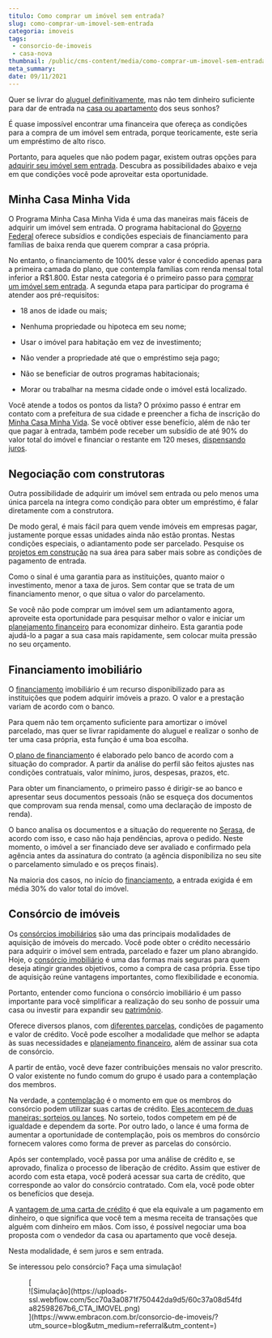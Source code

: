 ```yaml
---
titulo: Como comprar um imóvel sem entrada?
slug: como-comprar-um-imovel-sem-entrada
categoria: imoveis
tags:
 - consorcio-de-imoveis
 - casa-nova
thumbnail: /public/cms-content/media/como-comprar-um-imovel-sem-entrada.jpg
meta_summary: 
date: 09/11/2021
---
```

Quer se livrar do [aluguel definitivamente](https://www.embracon.com.br/blog/como-sair-do-aluguel-definitivamente), mas não tem dinheiro suficiente para dar de entrada na [casa ou apartamento](https://www.embracon.com.br/blog/casa-ou-apartamento-qual-a-melhor-escolha-para-voce) dos seus sonhos?

É quase impossível encontrar uma financeira que ofereça as condições para a compra de um imóvel sem entrada, porque teoricamente, este seria um empréstimo de alto risco.

Portanto, para aqueles que não podem pagar, existem outras opções para [adquirir seu imóvel sem entrada](https://www.embracon.com.br/blog/o-que-analisar-antes-de-comprar-um-imovel). Descubra as possibilidades abaixo e veja em que condições você pode aproveitar esta oportunidade.

Minha Casa Minha Vida 
----------------------

O Programa Minha Casa Minha Vida é uma das maneiras mais fáceis de adquirir um imóvel sem entrada. O programa habitacional do [Governo Federal](https://www.gov.br/pt-br) oferece subsídios e condições especiais de financiamento para famílias de baixa renda que querem comprar a casa própria.

No entanto, o financiamento de 100% desse valor é concedido apenas para a primeira camada do plano, que contempla famílias com renda mensal total inferior a R$1.800. Estar nesta categoria é o primeiro passo para [comprar um imóvel sem entrada](https://www.embracon.com.br/blog/como-comprar-imoveis-para-alugar). A segunda etapa para participar do programa é atender aos pré-requisitos:

- 18 anos de idade ou mais;
- Nenhuma propriedade ou hipoteca em seu nome;
- Usar o imóvel para habitação em vez de investimento;
- Não vender a propriedade até que o empréstimo seja pago;
- Não se beneficiar de outros programas habitacionais;

- Morar ou trabalhar na mesma cidade onde o imóvel está localizado.

Você atende a todos os pontos da lista? O próximo passo é entrar em contato com a prefeitura de sua cidade e preencher a ficha de inscrição do [Minha Casa Minha Vida](https://www.gov.br/mdr/pt-br/assuntos/habitacao/minha-casa-minha-vida). Se você obtiver esse benefício, além de não ter que pagar à entrada, também pode receber um subsídio de até 90% do valor total do imóvel e financiar o restante em 120 meses, [dispensando juros](https://www.embracon.com.br/blog/como-os-juros-afetam-a-sua-vida).

Negociação com construtoras 
----------------------------

Outra possibilidade de adquirir um imóvel sem entrada ou pelo menos uma única parcela na íntegra como condição para obter um empréstimo, é falar diretamente com a construtora.

De modo geral, é mais fácil para quem vende imóveis em empresas pagar, justamente porque essas unidades ainda não estão prontas. Nestas condições especiais, o adiantamento pode ser parcelado. Pesquise os [projetos em construção](https://www.embracon.com.br/blog/tudo-que-voce-precisa-saber-antes-de-comecar-a-construir) na sua área para saber mais sobre as condições de pagamento de entrada.

Como o sinal é uma garantia para as instituições, quanto maior o investimento, menor a taxa de juros. Sem contar que se trata de um financiamento menor, o que situa o valor do parcelamento.

Se você não pode comprar um imóvel sem um adiantamento agora, aproveite esta oportunidade para pesquisar melhor o valor e iniciar um [planejamento financeiro](https://www.embracon.com.br/blog/planejamento-financeiro-um-guia-para-as-financas-nao-sairem-de-controle) para economizar dinheiro. Esta garantia pode ajudá-lo a pagar a sua casa mais rapidamente, sem colocar muita pressão no seu orçamento.

Financiamento imobiliário 
--------------------------

O [financiamento](https://www.embracon.com.br/blog/como-e-por-que-usar-o-consorcio-para-quitar-um-financiamento) imobiliário é um recurso disponibilizado para as instituições que podem adquirir imóveis a prazo. O valor e a prestação variam de acordo com o banco.

Para quem não tem orçamento suficiente para amortizar o imóvel parcelado, mas quer se livrar rapidamente do aluguel e realizar o sonho de ter uma casa própria, esta função é uma boa escolha.

O[ plano de financiament](https://www.embracon.com.br/blog/financiamento-ou-consorcio-o-que-e-melhor-na-compra-de-um-imovel)o é elaborado pelo banco de acordo com a situação do comprador. A partir da análise do perfil são feitos ajustes nas condições contratuais, valor mínimo, juros, despesas, prazos, etc.

Para obter um financiamento, o primeiro passo é dirigir-se ao banco e apresentar seus documentos pessoais (não se esqueça dos documentos que comprovam sua renda mensal, como uma declaração de imposto de renda).

O banco analisa os documentos e a situação do requerente no [Serasa](https://www.serasa.com.br/), de acordo com isso, e caso não haja pendências, aprova o pedido. Neste momento, o imóvel a ser financiado deve ser avaliado e confirmado pela agência antes da assinatura do contrato (a agência disponibiliza no seu site o parcelamento simulado e os preços finais).

Na maioria dos casos, no início do [financiamento](https://www.embracon.com.br/blog/financiamento-emprestimo-ou-consorcio-conheca-todas-as-opcoes), a entrada exigida é em média 30% do valor total do imóvel.

Consórcio de imóveis 
---------------------

Os [consórcios imobiliários](https://www.embracon.com.br/blog/o-consorcio-de-imoveis-e-para-todos) são uma das principais modalidades de aquisição de imóveis do mercado. Você pode obter o crédito necessário para adquirir o imóvel sem entrada, parcelado e fazer um plano abrangido. Hoje, o [consórcio imobiliário](https://www.embracon.com.br/blog/10-motivos-para-fazer-um-consorcio-de-imoveis) é uma das formas mais seguras para quem deseja atingir grandes objetivos, como a compra de casa própria. Esse tipo de aquisição reúne vantagens importantes, como flexibilidade e economia.

Portanto, entender como funciona o consórcio imobiliário é um passo importante para você simplificar a realização do seu sonho de possuir uma casa ou investir para expandir seu [patrimônio](https://www.embracon.com.br/blog/e-possivel-aumentar-o-patrimonio-saiba-aqui).

Oferece diversos planos, com [diferentes parcelas](https://www.embracon.com.br/blog/parcela-de-consorcio-tem-juros), condições de pagamento e valor de crédito. Você pode escolher a modalidade que melhor se adapta às suas necessidades e [planejamento financeiro](https://www.embracon.com.br/blog/entenda-a-importancia-do-planejamento-financeiro-em-tempos-de-pandemia), além de assinar sua cota de consórcio.

A partir de então, você deve fazer contribuições mensais no valor prescrito. O valor existente no fundo comum do grupo é usado para a contemplação dos membros.

Na verdade, a [contemplação](https://www.embracon.com.br/blog/guia-da-contemplacao-de-consorcio) é o momento em que os membros do consórcio podem utilizar suas cartas de crédito. [Eles acontecem de duas maneiras: sorteios ou lances](https://www.embracon.com.br/blog/quais-sao-as-formas-de-contemplacao). No sorteio, todos competem em pé de igualdade e dependem da sorte. Por outro lado, o lance é uma forma de aumentar a oportunidade de contemplação, pois os membros do consórcio fornecem valores como forma de prever as parcelas do consórcio.

Após ser contemplado, você passa por uma análise de crédito e, se aprovado, finaliza o processo de liberação de crédito. Assim que estiver de acordo com esta etapa, você poderá acessar sua carta de crédito, que corresponde ao valor do consórcio contratado. Com ela, você pode obter os benefícios que deseja.

A [vantagem de uma carta de crédito](https://www.embracon.com.br/blog/o-que-e-e-como-funciona-a-carta-de-credito) é que ela equivale a um pagamento em dinheiro, o que significa que você tem a mesma receita de transações que alguém com dinheiro em mãos. Com isso, é possível negociar uma boa proposta com o vendedor da casa ou apartamento que você deseja.

Nesta modalidade, é sem juros e sem entrada.

Se interessou pelo consórcio? Faça uma simulação!

<figure class="w-richtext-figure-type-image w-richtext-align-center">[<div>![Simulação](https://uploads-ssl.webflow.com/5cc70a3a0871f750442da9d5/60c37a08d54fda82598267b6_CTA_IMOVEL.png)</div>](https://www.embracon.com.br/consorcio-de-imoveis/?utm_source=blog&utm_medium=referral&utm_content=)</figure>
